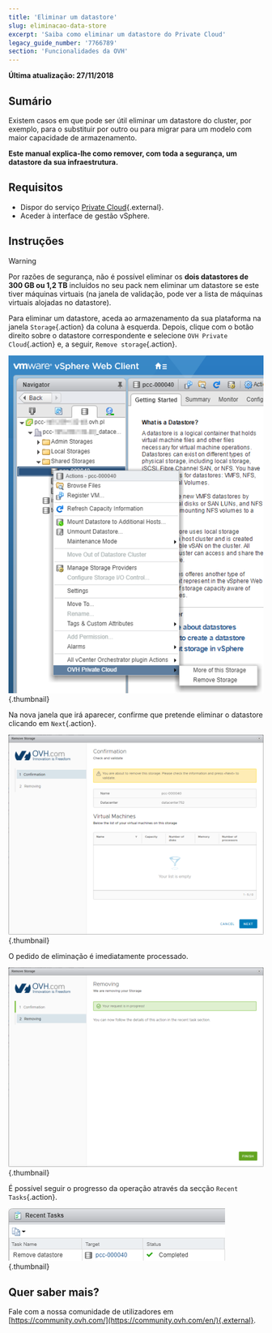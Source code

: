 ```yaml
---
title: 'Eliminar um datastore'
slug: eliminacao-data-store
excerpt: 'Saiba como eliminar um datastore do Private Cloud'
legacy_guide_number: '7766789'
section: 'Funcionalidades da OVH'
---
```


**Última atualização: 27/11/2018**

## Sumário

Existem casos em que pode ser útil eliminar um datastore do cluster, por exemplo, para o substituir por outro ou para migrar para um modelo com maior capacidade de armazenamento.

**Este manual explica-lhe como remover, com toda a segurança, um datastore da sua infraestrutura.**


## Requisitos

* Dispor do serviço [Private Cloud](https://www.ovh.com/pt/private-cloud/){.external}.
* Aceder à interface de gestão vSphere.


## Instruções

> [!warning]
>
> Por razões de segurança, não é possível eliminar os **dois datastores de 300 GB ou 1,2 TB** incluídos no seu pack nem eliminar um datastore se este tiver máquinas virtuais (na janela de validação, pode ver a lista de máquinas virtuais alojadas no datastore).
> 


Para eliminar um datastore, aceda ao armazenamento da sua plataforma na janela `Storage`{.action} da coluna à esquerda. Depois, clique com o botão direito sobre o datastore correspondente e selecione `OVH Private Cloud`{.action} e, a seguir, `Remove storage`{.action}.

![Seleção do datastore](images/removestorage_01.png){.thumbnail}

Na nova janela que irá aparecer, confirme que pretende eliminar o datastore clicando em `Next`{.action}.

![Confirmação da eliminação](images/removestorage_02.png){.thumbnail}

O pedido de eliminação é imediatamente processado.

![Eliminação validada](images/removestorage_03.png){.thumbnail}


É possível seguir o progresso da operação através da secção `Recent Tasks`{.action}.

![Progresso da operação de eliminação](images/removedatastore.png){.thumbnail}


## Quer saber mais?

Fale com a nossa comunidade de utilizadores em [https://community.ovh.com/](https://community.ovh.com/en/){.external}.
